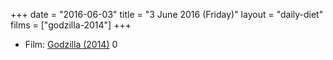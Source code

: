 +++
date = "2016-06-03"
title = "3 June 2016 (Friday)"
layout = "daily-diet"
films = ["godzilla-2014"]
+++

<ul>
<li class="entry films">Film: <a href="/films/godzilla-2014">Godzilla (2014)</a> 0</li>
</ul>